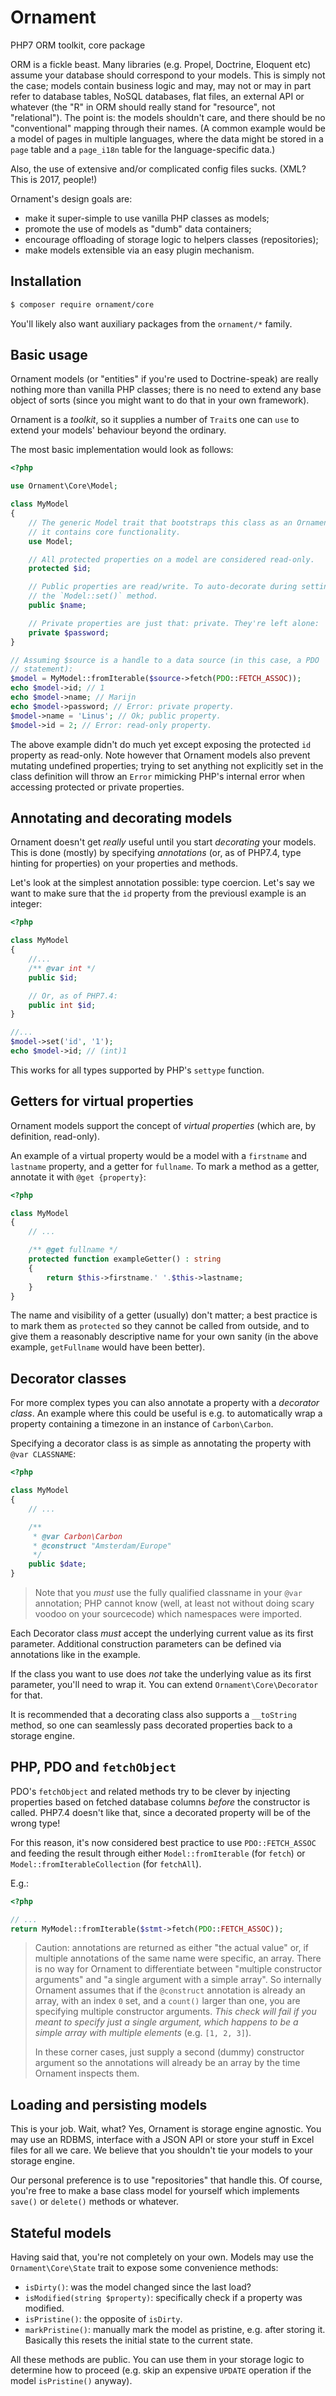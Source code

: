# Ornament
PHP7 ORM toolkit, core package

ORM is a fickle beast. Many libraries (e.g. Propel, Doctrine, Eloquent etc)
assume your database should correspond to your models. This is simply not the
case; models contain business logic and may, may not or may in part refer to
database tables, NoSQL databases, flat files, an external API or whatever (the
"R" in ORM should really stand for "resource", not "relational"). The point is:
the models shouldn't care, and there should be no "conventional" mapping through
their names. (A common example would be a model of pages in multiple languages,
where the data might be stored in a `page` table and a `page_i18n` table for the
language-specific data.)

Also, the use of extensive and/or complicated config files sucks. (XML? This
is 2017, people!)

Ornament's design goals are:

- make it super-simple to use vanilla PHP classes as models;
- promote the use of models as "dumb" data containers;
- encourage offloading of storage logic to helpers classes (repositories);
- make models extensible via an easy plugin mechanism.

## Installation
```sh
$ composer require ornament/core
```

You'll likely also want auxiliary packages from the `ornament/*` family.

## Basic usage
Ornament models (or "entities" if you're used to Doctrine-speak) are really
nothing more than vanilla PHP classes; there is no need to extend any base
object of sorts (since you might want to do that in your own framework).

Ornament is a _toolkit_, so it supplies a number of `Trait`s one can `use` to
extend your models' behaviour beyond the ordinary.

The most basic implementation would look as follows:

```php
<?php

use Ornament\Core\Model;

class MyModel
{
    // The generic Model trait that bootstraps this class as an Ornament model;
    // it contains core functionality.
    use Model;

    // All protected properties on a model are considered read-only.
    protected $id;

    // Public properties are read/write. To auto-decorate during setting, use
    // the `Model::set()` method.
    public $name;

    // Private properties are just that: private. They're left alone:
    private $password;
}

// Assuming $source is a handle to a data source (in this case, a PDO
// statement):
$model = MyModel::fromIterable($source->fetch(PDO::FETCH_ASSOC));
echo $model->id; // 1
echo $model->name; // Marijn
echo $model->password; // Error: private property.
$model->name = 'Linus'; // Ok; public property.
$model->id = 2; // Error: read-only property.
```

The above example didn't do much yet except exposing the protected `id` property
as read-only. Note however that Ornament models also prevent mutating undefined
properties; trying to set anything not explicitly set in the class definition
will throw an `Error` mimicking PHP's internal error when accessing protected or
private properties.

## Annotating and decorating models
Ornament doesn't get _really_ useful until you start _decorating_ your models.
This is done (mostly) by specifying _annotations_ (or, as of PHP7.4, type
hinting for properties) on your properties and methods.

Let's look at the simplest annotation possible: type coercion. Let's say we want
to make sure that the `id` property from the previousl example is an integer:

```php
<?php

class MyModel
{
    //...
    /** @var int */
    public $id;

    // Or, as of PHP7.4:
    public int $id;
}

//...
$model->set('id', '1');
echo $model->id; // (int)1
```

This works for all types supported by PHP's `settype` function.

## Getters for virtual properties
Ornament models support the concept of _virtual properties_ (which are, by
definition, read-only).

An example of a virtual property would be a model with a `firstname` and
`lastname` property, and a getter for `fullname`. To mark a method as a getter,
annotate it with `@get {property}`:

```php
<?php

class MyModel
{
    // ...

    /** @get fullname */
    protected function exampleGetter() : string
    {
        return $this->firstname.' '.$this->lastname;
    }
}
```

The name and visibility of a getter (usually) don't matter; a best practice is
to mark them as `protected` so they cannot be called from outside, and to give
them a reasonably descriptive name for your own sanity (in the above example,
`getFullname` would have been better).

## Decorator classes
For more complex types you can also annotate a property with a _decorator
class_. An example where this could be useful is e.g. to automatically wrap a
property containing a timezone in an instance of `Carbon\Carbon`.

Specifying a decorator class is as simple as annotating the property with
`@var CLASSNAME`:

```php
<?php

class MyModel
{
    // ...

    /**
     * @var Carbon\Carbon
     * @construct "Amsterdam/Europe"
     */
    public $date;
}
```

> Note that you _must_ use the fully qualified classname in your `@var`
> annotation; PHP cannot know (well, at least not without doing scary voodoo on
> your sourcecode) which namespaces were imported.

Each Decorator class _must_ accept the underlying current value as its first
parameter. Additional construction parameters can be defined via annotations
like in the example.

If the class you want to use does _not_ take the underlying value as its first
parameter, you'll need to wrap it. You can extend `Ornament\Core\Decorator` for
that.

It is recommended that a decorating class also supports a `__toString` method,
so one can seamlessly pass decorated properties back to a storage engine.

## PHP, PDO and `fetchObject`
PDO's `fetchObject` and related methods try to be clever by injecting
properties based on fetched database columns _before_ the constructor is called.
PHP7.4 doesn't like that, since a decorated property will be of the wrong type!

For this reason, it's now considered best practice to use `PDO::FETCH_ASSOC` and
feeding the result through either `Model::fromIterable` (for `fetch`) or
`Model::fromIterableCollection` (for `fetchAll`).

E.g.:

```php
<?php

// ...
return MyModel::fromIterable($stmt->fetch(PDO::FETCH_ASSOC));
```

> Caution: annotations are returned as either "the actual value" or, if
> multiple annotations of the same name were specific, an array. There is no
> way for Ornament to differentiate between "multiple constructor arguments"
> and "a single argument with a simple array". So internally Ornament assumes
> that if the `@construct` annotation is already an array, with an index `0`
> set, and a `count()` larger than one, you are specifying multiple
> constructor arguments. _This check will fail if you meant to specify just a
> single argument, which happens to be a simple array with multiple elements_
> (e.g. `[1, 2, 3]`).
>
> In these corner cases, just supply a second (dummy) constructor argument so
> the annotations will already be an array by the time Ornament inspects them.

## Loading and persisting models
This is your job. Wait, what? Yes, Ornament is storage engine agnostic. You may
use an RDBMS, interface with a JSON API or store your stuff in Excel files for
all we care. We believe that you shouldn't tie your models to your storage
engine.

Our personal preference is to use "repositories" that handle this. Of course,
you're free to make a base class model for yourself which implements `save()`
or `delete()` methods or whatever.

## Stateful models
Having said that, you're not completely on your own. Models may use the
`Ornament\Core\State` trait to expose some convenience methods:

- `isDirty()`: was the model changed since the last load?
- `isModified(string $property)`: specifically check if a property was modified.
- `isPristine()`: the opposite of `isDirty`.
- `markPristine()`: manually mark the model as pristine, e.g. after storing it.
  Basically this resets the initial state to the current state.

All these methods are public. You can use them in your storage logic to
determine how to proceed (e.g. skip an expensive `UPDATE` operation if the model
`isPristine()` anyway).

